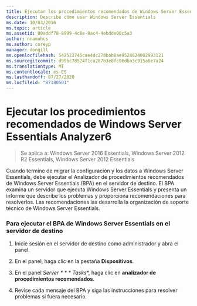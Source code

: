 ```yaml
---
title: Ejecutar los procedimientos recomendados de Windows Server Essentials Analyzer6
description: Describe cómo usar Windows Server Essentials
ms.date: 10/03/2016
ms.topic: article
ms.assetid: 00addf78-8999-4c8e-8ac4-4ebdde00c5a3
author: nnamuhcs
ms.author: coreyp
manager: dongill
ms.openlocfilehash: 542523745cae4dc278bab8ae9528624002993121
ms.sourcegitcommit: d99bc78524f1ca287b3e8fc06dba3c915a6e7a24
ms.translationtype: MT
ms.contentlocale: es-ES
ms.lasthandoff: 07/27/2020
ms.locfileid: "87180501"
---
```

# <a name="run-the-windows-server-essentials-best-practices-analyzer6"></a>Ejecutar los procedimientos recomendados de Windows Server Essentials Analyzer6

>Se aplica a: Windows Server 2016 Essentials, Windows Server 2012 R2 Essentials, Windows Server 2012 Essentials

Cuando termine de migrar la configuración y los datos a Windows Server Essentials, debe ejecutar el Analizador de procedimientos recomendados de Windows Server Essentials (BPA) en el servidor de destino. El BPA examina un servidor que ejecuta Windows Server Essentials y presenta un informe que describe los problemas y proporciona recomendaciones para resolverlos. Las recomendaciones las desarrolla la organización de soporte técnico de Windows Server Essentials.

### <a name="to-run-the--windows-server-essentials-bpa-on-the-destination-server"></a>Para ejecutar el BPA de Windows Server Essentials en el servidor de destino

1.  Inicie sesión en el servidor de destino como administrador y abra el panel.

2.  En el panel, haga clic en la pestaña **Dispositivos**.

3.  En el panel *Server * * * Tasks**, haga clic en **analizador de procedimientos recomendados**.

4.  Revise cada mensaje del BPA y siga las instrucciones para resolver problemas si fuera necesario.
